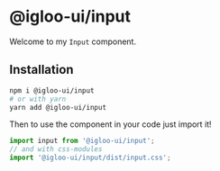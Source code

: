 # @igloo-ui/input

Welcome to my `Input` component.

## Installation

```sh
npm i @igloo-ui/input
# or with yarn
yarn add @igloo-ui/input
```

Then to use the component in your code just import it!

```js
import input from '@igloo-ui/input';
// and with css-modules
import '@igloo-ui/input/dist/input.css';
```
